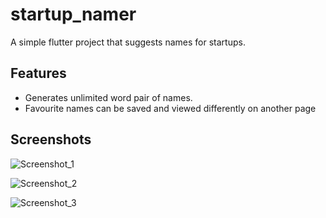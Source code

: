 # startup_namer

A simple flutter project that suggests names for startups.

## Features

- Generates unlimited word pair of names.
- Favourite names can be saved and viewed differently on another page

## Screenshots

![Screenshot_1](https://user-images.githubusercontent.com/26837230/107630941-94911e80-6c64-11eb-84ef-b734b66b353d.jpg)


![Screenshot_2](https://user-images.githubusercontent.com/26837230/107631287-010c1d80-6c65-11eb-95b0-7185b2328e76.jpg)


![Screenshot_3](https://user-images.githubusercontent.com/26837230/107631057-b8546480-6c64-11eb-80ff-9bb59f616e05.jpg)
